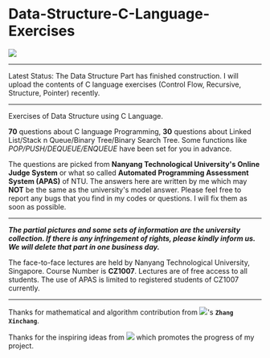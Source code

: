 # Data-Structure-C-Language-Exercises
![](https://upload.wikimedia.org/wikipedia/en/thumb/c/c6/Nanyang_Technological_University.svg/320px-Nanyang_Technological_University.svg.png)
***
  Latest Status: The Data Structure Part has finished construction. 
  I will upload the contents of C language exercises (Control Flow, Recursive, Structure, Pointer) recently.
***
Exercises of Data Structure using C Language. 

**70** questions about C language Programming, **30** questions about Linked List/Stack n Queue/Binary Tree/Binary Search Tree. Some functions like *POP/PUSH/DEQUEUE/ENQUEUE* have been set for you in advance.

The questions are picked from **Nanyang Technological University's Online Judge System** or what so called **Automated Programming Assessment System (APAS)** of NTU. The answers here are written by me which may **NOT** be the same as the university's model answer. Please feel free to report any bugs that you find in my codes or questions. I will fix them as soon as possible.
***
***The partial pictures and some sets of information are the university collection. If there is any infringement of rights, please kindly inform us. We will delete that part in one business day.***

The face-to-face lectures are held by Nanyang Technological University, Singapore. Course Number is **CZ1007**. Lectures are of free access to all students. The use of APAS is limited to registered students of CZ1007 currently.
***
Thanks for mathematical and algorithm contribution from ![](https://github.com/peterljq/Data-Structure-C-Language-Exercises/blob/master/Resources%20for%20README/logo.png)'s **`Zhang Xinchang`**.

Thanks for the inspiring ideas from ![](https://github.com/peterljq/Data-Structure-C-Language-Exercises/blob/master/Resources%20for%20README/68747470733a2f2f7261772e6769746875622e636f6d2f7765696a69616e77656e2f534a54552d6c6f676f2d62616e6e65722f6d61737465722f534a54555f42414e4e45522f504e472f736a747562616e6e6572626c75652e706e67.png) which promotes the progress of my project.
